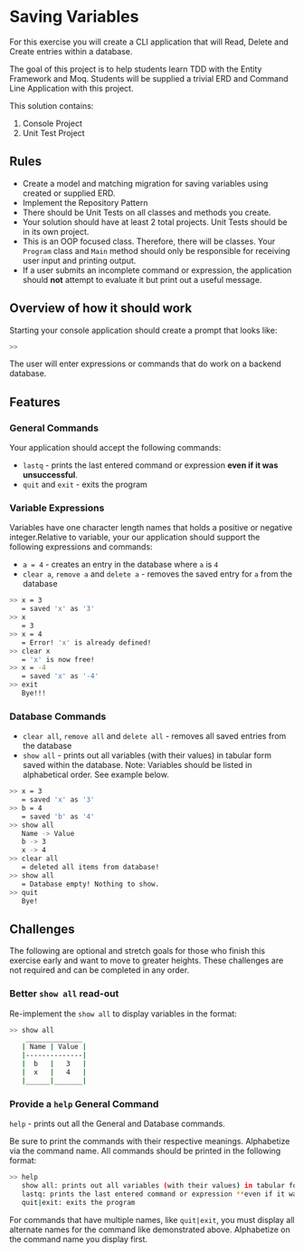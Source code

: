 # Saving Variables

For this exercise you will create a CLI application that will Read, Delete and Create entries within a database.

The goal of this project is to help students learn TDD with the Entity Framework and Moq. Students will be supplied a trivial ERD and Command Line Application with this project.

This solution contains:

1. Console Project
2. Unit Test Project


## Rules

- Create a model and matching migration for saving variables  using created or supplied ERD.
- Implement the Repository Pattern
- There should be Unit Tests on all classes and methods you create.
- Your solution should have at least 2 total projects. Unit Tests should be in its own project.
- This is an OOP focused class. Therefore, there will be classes. Your `Program` class and `Main` method should only be responsible for receiving user input and printing output.
- If a user submits an incomplete command or expression, the application should **not** attempt to evaluate it but print out a useful message.

## Overview of how it should work

Starting your console application should create a prompt that looks like:

```sh
>> 
```

The user will enter expressions or commands that do work on a backend database.

## Features

### General Commands

Your application should accept the following commands:

- `lastq` - prints the last entered command or expression **even if it was unsuccessful**.
- `quit` and `exit` - exits the program

### Variable Expressions

Variables have one character length names that holds a positive or negative integer.Relative to variable, your our application should support the following expressions and commands:

- `a = 4` - creates an entry in the database where `a` is `4`
- `clear a`, `remove a` and `delete a` - removes the saved entry for `a` from the database


```sh
>> x = 3
   = saved 'x' as '3'
>> x
   = 3
>> x = 4
   = Error! 'x' is already defined!
>> clear x
   = 'x' is now free!
>> x = -4
   = saved 'x' as '-4'
>> exit
   Bye!!!
```

### Database Commands

- `clear all`, `remove all` and `delete all` - removes all saved entries from the database
- `show all` - prints out all variables (with their values) in tabular form saved within the database. Note: Variables should be listed in alphabetical order. See example below.

```sh
>> x = 3
   = saved 'x' as '3'
>> b = 4
   = saved 'b' as '4'
>> show all
   Name -> Value
   b -> 3
   x -> 4
>> clear all
   = deleted all items from database!
>> show all
   = Database empty! Nothing to show.
>> quit
   Bye!
```

## Challenges

The following are optional and stretch goals for those who finish this exercise early and want to move to greater heights. These challenges are not required and can be completed in any order.

### Better `show all` read-out

Re-implement the `show all` to display variables in the format:

```sh
>> show all
    ______________
   | Name | Value |
   |--------------|
   |  b   |   3   |
   |  x   |   4   |
   |______|_______|
```

### Provide a `help` General Command

`help` - prints out all the General and Database commands.

Be sure to print the commands with their respective meanings. Alphabetize via the command name. All commands should be printed in the following format:

```sh
>> help
   show all: prints out all variables (with their values) in tabular form saved within the database
   lastq: prints the last entered command or expression **even if it was unsuccessful**.
   quit|exit: exits the program
```

For commands that have multiple names, like `quit|exit`, you must display all alternate names for the command like demonstrated above. Alphabetize on the command name you display first.
